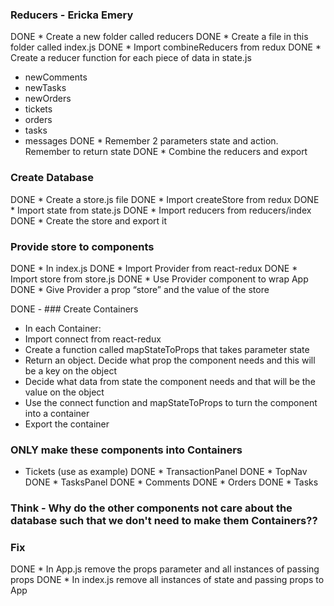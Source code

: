 ### Reducers - Ericka Emery
DONE * Create a new folder called reducers
DONE * Create a file in this folder called index.js
DONE * Import combineReducers from redux
DONE * Create a reducer function for each piece of data in state.js
  * newComments
  * newTasks
  * newOrders
  * tickets
  * orders
  * tasks
  * messages
DONE * Remember 2 parameters state and action. Remember to return state
DONE * Combine the reducers and export
  


### Create Database
DONE * Create a store.js file
DONE * Import createStore from redux
DONE * Import state from state.js
DONE * Import reducers from reducers/index
DONE * Create the store and export it

### Provide store to components
DONE * In index.js
DONE * Import Provider from react-redux
DONE * Import store from store.js
DONE * Use Provider component to wrap App
DONE * Give Provider a prop “store” and the value of the store

DONE - ### Create Containers
* In each Container:
* Import connect from react-redux
* Create a function called mapStateToProps that takes parameter state
* Return an object. Decide what prop the component needs and this will be a key on the object
* Decide what data from state the component needs and that will be the value on the object
* Use the connect function and mapStateToProps to turn the component into a container
* Export the container

### ONLY make these components into Containers
* Tickets (use as example)
DONE * TransactionPanel 
DONE * TopNav
DONE * TasksPanel
DONE * Comments
DONE * Orders
DONE * Tasks

### Think - Why do the other components not care about the database such that we don't need to make them Containers??

### Fix
DONE * In App.js remove the props parameter and all instances of passing props 
DONE * In index.js remove all instances of state and passing props to App

